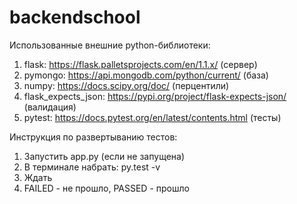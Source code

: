 # backendschool

Использованные внешние python-библиотеки:
1) flask: https://flask.palletsprojects.com/en/1.1.x/                       (сервер)
2) pymongo: https://api.mongodb.com/python/current/                         (база)
3) numpy: https://docs.scipy.org/doc/                                       (перцентили)
4) flask_expects_json: https://pypi.org/project/flask-expects-json/         (валидация)
5) pytest: https://docs.pytest.org/en/latest/contents.html                  (тесты)

Инструкция по развертыванию тестов:
1) Запустить app.py (если не запущена)
2) В терминале набрать: py.test -v
3) Ждать
4) FAILED - не прошло, PASSED - прошло
